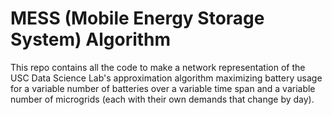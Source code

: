 # MESS (Mobile Energy Storage System) Algorithm
This repo contains all the code to make a network representation of the USC Data Science Lab's approximation algorithm maximizing battery usage for a variable number of batteries over a variable time span and a variable number of microgrids (each with their own demands that change by day). 
